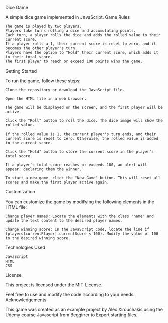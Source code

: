 Dice Game

A simple dice game implemented in JavaScript.
Game Rules

    The game is played by two players.
    Players take turns rolling a dice and accumulating points.
    Each turn, a player rolls the dice and adds the rolled value to their current score.
    If a player rolls a 1, their current score is reset to zero, and it becomes the other player's turn.
    Players have the option to "Hold" their current score, which adds it to their total score.
    The first player to reach or exceed 100 points wins the game.

Getting Started

To run the game, follow these steps:

    Clone the repository or download the JavaScript file.

    Open the HTML file in a web browser.

    The game will be displayed on the screen, and the first player will be active.

    Click the "Roll" button to roll the dice. The dice image will show the rolled value.

    If the rolled value is 1, the current player's turn ends, and their current score is reset to zero. Otherwise, the rolled value is added to the current score.

    Click the "Hold" button to store the current score in the player's total score.

    If a player's total score reaches or exceeds 100, an alert will appear, declaring them the winner.

    To start a new game, click the "New Game" button. This will reset all scores and make the first player active again.

Customization

You can customize the game by modifying the following elements in the HTML file:

    Change player names: Locate the elements with the class "name" and update the text content to the desired player names.

    Change winning score: In the JavaScript code, locate the line if (players[currentPlayer].currentScore < 100). Modify the value of 100 to the desired winning score.

Technologies Used

    JavaScript
    HTML
    CSS

License

This project is licensed under the MIT License.

Feel free to use and modify the code according to your needs.
Acknowledgements

This game was created as an example project by Alex Xirouchakis using the Udemy course Javascript from Begginer to Expert starting files.
